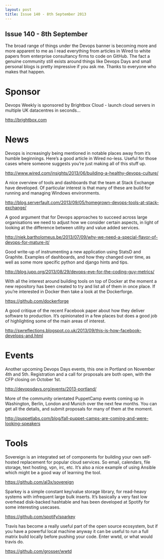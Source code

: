 ```yaml
---
layout: post
title: Issue 140 - 8th September 2013
---
```


## Issue 140 - 8th September

The broad range of things under the Devops banner is becoming more and more apparent to me as I read everything from articles in Wired to white papers from enterprise consultancy firms to code on GitHub. The fact a genuine community still exists around things like Devops Days and small personal blogs is pretty impressive if you ask me. Thanks to everyone who makes that happen.


Sponsor
======

Devops Weekly is sponsored by Brightbox Cloud - launch cloud servers in multiple UK datacentres in seconds...

http://brightbox.com


News
====

Devops is increasingly being mentioned in notable places away from it’s humble beginnings. Here’s a good article in Wired no-less. Useful for those cases where someone suggests you’re just making all of this stuff up.

http://www.wired.com/insights/2013/06/building-a-healthy-devops-culture/


A nice overview of tools and dashboards that the team at Stack Exchange have developed. Of particular interest is that many of these are build for running and managing Windows environments.

http://blog.serverfault.com/2013/09/05/homegrown-devops-tools-at-stack-exchange/


A good argument that for Devops approaches to succeed across large organisations we need to adjust how we consider certain aspects, in light of looking at the difference between utility and value added services.

http://niek.bartholomeus.be/2013/07/09/why-we-need-a-special-flavor-of-devops-for-mature-it/


Good write-up of instrumenting a new application using StatsD and Graphite. Examples of dashboards, and how they changed over time, as well as some more specific python and django hints and tips.

http://blog.jupo.org/2013/08/29/devops-eye-for-the-coding-guy-metrics/


With all the interest around building tools on top of Docker at the moment a new repository has been created to try and list all of them in once place. If you’re interested in Docker then take a look at the Dockerforge.

https://github.com/dockerforge


A good critique of the recent Facebook paper about how they deliver software to production. It’s opinionated in a few places but does a good job of highlighting some of the main areas of interest.

http://swreflections.blogspot.co.uk/2013/09/this-is-how-facebook-develops-and.html


Events
======

Another upcoming Devops Days events, this one in Portland on November 4th and 5th. Registration and a call for proposals are both open, with the CFP closing on October 1st.

http://devopsdays.org/events/2013-portland/


More of the community orientated PuppetCamp events coming up in Washington, Berlin, London and Munich over the next few months. You can get all the details, and submit proposals for many of them at the moment.

http://puppetlabs.com/blog/fall-puppet-camps-are-coming-and-were-looking-speakers


Tools
====

Sovereign is an integrated set of components for building your own self-hosted replacement for popular cloud services. So email, calendars, file storage, text hosting, vpn, irc, etc. It’s also a nice example of using Ansible which might be a good way of learning the tool.

https://github.com/al3x/sovereign


Sparkey is a simple constant key/value storage library, for read-heavy systems with infrequent large bulk inserts. It’s basically a very fast low overhead disk-backed hashtable and has been developed at Spotify for some interesting usecases.

https://github.com/spotify/sparkey


Travis has become a really useful part of the open source ecosystem, but if you have a powerful local machine anyway it can be useful to run a full matrix build locally before pushing your code. Enter wwtd, or what would travis do.

https://github.com/grosser/wwtd
